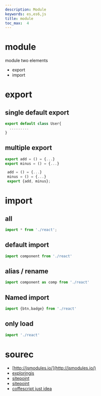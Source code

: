 ```yaml
---
description: Module
keywords: es,es6,js
title: module
toc_max:  4
---
```


# module

module two elements

* export
* import

# export

## single default export

```js
export default class User{
  .........
}
```

## multiple export

```js
export add = () = {...}
export minus = () = {...}
```

```js
 add = () = {...}
 minus = () = {...}
 export {add, minus};
```

# import

## all

```js
import * from './react';
```

## default import

```js
import component from './react'
```

## alias / rename

```js
import component as comp from './react'
```

## Named import

```js
import {btn,badge} from './react'
```

## only load

```js
import './react'
```

# sourec

* [http://jsmodules.io/](http://jsmodules.io/)
* [exploringjs](http://exploringjs.com/es6/ch_modules.html)
* [sitepoint](https://www.sitepoint.com/understanding-es6-modules/)
* [sitepoint](https://www.sitepoint.com/understanding-module-exports-exports-node-js/)
* [coffescript just idea](http://coffeescript.org/#modules)
